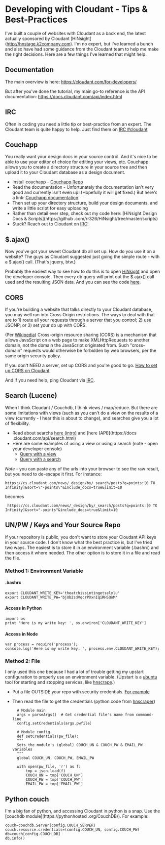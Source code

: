 # Developing with Cloudant - Tips & Best-Practices
I've built a couple of websites with Cloudant as a back end, the latest actually sponsored by Cloudant [HiNsight]
(http://hnstage.k2company.com). I'm no expert, but I've learned a bunch and also have had some guidance from the Cloudant team to help me make the right decisions.  Here are a few things I've learned that might help.

## Documentation
The main overview is here: https://cloudant.com/for-developers/

But after you've done the tutorial, my main go-to reference is the API documentation: https://docs.cloudant.com/api/index.html

## IRC
Often in coding you need a little tip or best-practice from an expert. The Cloudant team is quite happy to help.
Just find them on [IRC #cloudant](http://webchat.freenode.net/?channels=cloudant&uio=MTE9MTk117)

## Couchapp
You really want your design docs in your source control.  And it's nice to be able to use your editor of choice for
editing your views, etc.  Couchapp allows you to create a directory structure in your source tree and then upload it
to your Cloudant database as a design document.

* Install couchapp - [Couchapp Repo](https://github.com/couchapp/couchapp)
* Read the documentation - Unfortunately the documentation isn't very good and currently isn't even up! (Hopefully it
 will get fixed.)  But here's a link: [Couchapp documentation](http://www.couchapp.org/page/getting-started)
* Then set up your directory structure, build your design documents, and write a little script for easy uploading
* Rather than detail ever step, check out my code here: [HiNsight Design Docs & Scripts](https://github
.com/rr326/HiNsight/tree/master/scripts)
* Stuck? Reach out to Cloudant on [IRC](http://webchat.freenode.net/?channels=cloudant&uio=MTE9MTk117)!

## $.ajax()
Now you've got your sweet Cloudant db all set up.  How do you use it on a website? The guys as Cloudant suggested
just going the simple route - with a $.ajax() call. (That's jquery, btw.)

Probably the easiest way to see how to do this is to open [HiNsight](http://hnstage.k2company.com/multiPost) and open
 the developer console. Then every db query will print out the $.ajax() call used and the resulting JSON data. And
 you can see the code [here](https://github.com/rr326/HiNsight/blob/master/app/scripts/getData.js).

## CORS
If you're building a website that talks directly to your Cloudant database, you may well run into Cross Origin
restrictions. The ways to deal with that are to 1) route all your requests through a server that you control; 2) use
JSONP; or 3) set your db up with CORS.

 (Per [Wikipedia](http://en.wikipedia.org/wiki/Cross-origin_resource_sharing)) Cross-origin resource sharing (CORS) is a mechanism that allows JavaScript on a web page to make XMLHttpRequests to another domain, not the domain the JavaScript originated from. Such "cross-domain" requests would otherwise be forbidden by web browsers, per the same origin security policy.

If you don't NEED a server, set up CORS and you're good to go.  [How to set up CORS on Cloudant](https://gist.github.com/chewbranca/0f690f8c2bfad37a712a)

And if you need help, ping Cloudant via [IRC](http://webchat.freenode.net/?channels=cloudant&uio=MTE9MTk117).

## Search (Lucene)
When I think Cloudant / Couchdb, I think views / map/reduce. But there are some limitations with views (such as you
can't do a view on the results of a view (currently - I hear this is about to change),
and searches give you a lot of flexibility.
* Read about searchs [here (intro)](https://cloudant.com/for-developers/search/) and [here (API)](https://docs
.cloudant.com/api/search.html)
* Here are some examples of using a view or using a search (note - open your developer console)
    * [Query with a view](http://hnstage.k2company.com/multiPost?list=top&limit=all)
    * [Query with a search](http://hnstage.k2company.com/multiPost?list=points&limit=all)

*Note* - you can paste any of the urls into your browser to see the raw result, but you need to de-escape it first. For instance:

    https://cs.cloudant.com/news/_design/by/_search/posts?q=points:[0 TO Infinity]&sort=\"-points\"&include_docs=true&limit=10

 becomes

     https://cs.cloudant.com/news/_design/by/_search/posts?q=points:[0 TO Infinity]&sort="-points"&include_docs=true&limit=10


## UN/PW / Keys and Your Source Repo
If your repository is public, you don't want to store your Cloudant API keys in your source code.  I don't know what
the best practice is, but I've tried two ways.  The easiest is to store it in an environment variable (.bashrc) and then access it where needed. The other option is to store it in a file and read the file.

### Method 1: Environment Variable

#### .bashrc

    export CLOUDANT_WRITE_KEY='theatchissintingetselylu'
    export CLOUDANT_WRITE_PW='bjUb2sdVqcrPXxnIqiRHSQoM'

#### Access in Python

    import os
    print 'Here is my write key: ', os.environ['CLOUDANT_WRITE_KEY']

#### Access in Node

    var process = require('process');
    console.log('Here is my write key: ', process.env.CLOUDANT_WRITE_KEY);




### Method 2: File
I only used this one because I had a lot of trouble getting my upstart configuration to properly use an environment variable. (Upstart is a [ubuntu](http://upstart.ubuntu.com/cookbook/) tool for starting and stopping services, like [hnscrape](https://github.com/rr326/HNScraper).)
* Put a file OUTSIDE your repo with security credentials. [For example](https://github.com/rr326/HNScraper/blob/master/scripts/hn_credentials.json)
* Then read the file to get the credentials (python code from [hnscraper](https://github.com/rr326/HNScraper/blob/master/scripts/config.py))

        # Module main
        args = parseArgs()  # Get credential file's name from command-line
        config.setCredentials(args.pwfile)

        # Module config
        def setCredentials(pw_file):
        """
        Sets the module's (global) COUCH_UN & COUCH_PW & EMAIL_PW variables
        """
        global COUCH_UN, COUCH_PW, EMAIL_PW

        with open(pw_file, 'r') as f:
            tmp = json.load(f)
            COUCH_UN = tmp['COUCH_UN']
            COUCH_PW = tmp['COUCH_PW']
            EMAIL_PW = tmp['EMAIL_PW']


## Python couch
I'm a big fan of python, and accessing Cloudant in python is a snap. Use the [couchdb module](https://pythonhosted
.org/CouchDB/).
For example:

    couch=couchdb.Server(config.COUCH_SERVER)
    couch.resource.credentials=(config.COUCH_UN, config.COUCH_PW)
    db=couch[config.COUCH_DB]
    db.info()